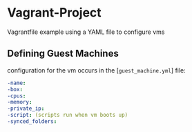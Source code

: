 # Vagrant-Project
Vagrantfile example using a YAML file to configure vms

## Defining Guest Machines
configuration for the vm occurs in the [`guest_machine.yml`] file:
```yaml
-name:
-box:
-cpus:
-memory:
-private_ip:
-script: (scripts run when vm boots up)
-synced_folders:
```

